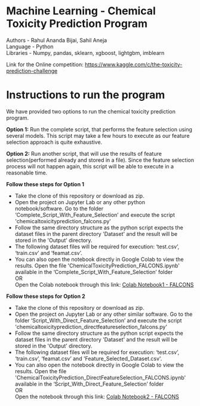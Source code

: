 # Machine Learning - Chemical Toxicity Prediction Program
Authors - Rahul Ananda Bijai, Sahil Aneja  
Language - Python  
Libraries - Numpy, pandas, sklearn, xgboost, lightgbm, imblearn

Link for the Online competition:
https://www.kaggle.com/c/the-toxicity-prediction-challenge

# Instructions to run the program

We have provided two options to run the chemical toxicity prediction program.

**Option 1:**
Run the complete script, that performs the feature selection using several models. This script may take a few hours to execute as our feature selection approach is quite exhaustive.

**Option 2:**
Run another script, that will use the results of feature selection(performed already and stored in a file). Since the feature selection process will not happen again, this script will be able to execute in a reasonable time.


**Follow these steps for Option 1**
* Take the clone of this repository or download as zip.
* Open the project on Jupyter Lab or any other python notebook/software. Go to the folder ‘Complete_Script_With_Feature_Selection’ and execute the script 'chemicaltoxicityprediction_falcons.py'
* Follow the same directory structure as the python script expects the dataset files in the parent directory 'Dataset' and the result will be stored in the 'Output' directory.
* The following dataset files will be required for execution: ‘test.csv’, ‘train.csv’ and ‘feamat.csv’.
* You can also open the notebook directly in Google Colab to view the results. Open the file 'ChemicalToxicityPrediction_FALCONS.ipynb' available in the ‘Complete_Script_With_Feature_Selection’ folder  
OR  
Open the Colab notebook through this link: [Colab Notebook1 - FALCONS](https://colab.research.google.com/drive/16dc0clcTqyQ3BGIV-cckkeb_6nj7dz97?usp=sharing) 


**Follow these steps for Option 2**

* Take the clone of this repository or download as zip.
* Open the project on Jupyter Lab or any other similar software. Go to the folder ‘Script_With_Direct_Feature_Selection’ and execute the script 'chemicaltoxicityprediction_directfeatureselection_falcons.py'
* Follow the same directory structure as the python script expects the dataset files in the parent directory 'Dataset' and the result will be stored in the 'Output' directory.
* The following dataset files will be required for execution: ‘test.csv’, ‘train.csv’, ‘feamat.csv’ and 'Feature_Selected_Dataset.csv'.
* You can also open the notebook directly in Google Colab to view the results. Open the file 'ChemicalToxicityPrediction_DirectFeatureSelection_FALCONS.ipynb' available in the ‘Script_With_Direct_Feature_Selection’ folder  
OR  
Open the notebook through this link: [Colab Notebook2 - FALCONS](https://colab.research.google.com/drive/18OTgMBCycL5iNjWgm5mlwCQ1AYFRyBAY?usp=sharing)
